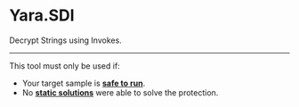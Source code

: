 # Yara.SDI
Decrypt Strings using Invokes.
- - - -
This tool must only be used if:
- Your target sample is <ins><b>safe to run</b></ins>.
- No <ins><b>static solutions</ins></b> were able to solve the protection.

